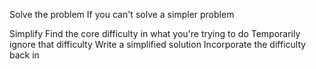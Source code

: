 Solve the problem 
    If you can't solve a simpler problem 

Simplify 
    Find the core difficulty in what you're trying to do 
    Temporarily ignore that difficulty 
    Write a simplified solution 
    Incorporate the difficulty back in 